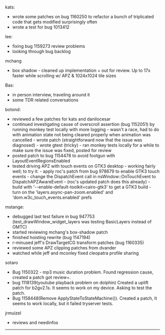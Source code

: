 kats:
* wrote some patches on bug 1160250 to refactor a bunch of triplicated code that gets modified surprisingly often
* wrote a test for bug 1013412



lee:
* fixing bug 1159273 review problems
* looking through bug backlog



mchang
* box shadow - cleaned up implementation + out for review. Up to 17x faster while scrolling w/ APZ & 1024x1024 tile sizes



Bas:
* in person interview, traveling around it
* some TDR related conversations



botond:
  - reviewed a few patches for kats and danilocesar
  - continued investigating cause of overscroll assertion (bug 1152051) by running monkey test locally with more logging
          - wasn't a race, had to do with animation state not being cleared properly when animation was cancelled
          - wrote patch (straightforward now that the issue was diagnosed)
          - wrote gtest (tricky)
          - ran monkey tests locally for a while to make sure the issue was fixed, posted for review
  - posted patch to bug 1154478 to avoid footgun with LayoutEventRegionsEnabled
  - tested driving APZ with touch events on GTK3 desktop
          - working fairly well; to try it:
             - apply roc's patch from bug 978679 to enable GTK3 touch events
             - change the DispatchEvent call in nsWindow::OnTouchEvent to DispatchAPZAwareEvent
                - (roc's updated patch does this already)
             - build with '--enable-default-toolkit=cairo-gtk3' to get a GTK3 build
             - turn on the 'layers.async-pan-zoom.enabled' and 'dom.w3c_touch_events.enabled' prefs



mstange:
* debugged last test failure in bug 947753 (test_drawWindow_widget_layers was testing BasicLayers instead of OMTC)
* started reviewing mchang's box-shadow patch
* finished hoisting rewrite (bug 1147194)
* r-minused jeff's DrawTargetCG transform patches (bug 1160335)
* reviewed some APZ clipping patches from dvander
* watched while jeff and mconley fixed cleopatra profile sharing



sotaro
* Bug 1150322 - mp3 music duration problem. Found regression cause, created a patch got review+.
* bug 1118139(youtube playback problem on dolphin) Created a uplift patch for b2gv2.1s. It seems to work on my device. Asking to test the patch.
* Bug 1158448(Remove ApplyStateToStateMachine()). Created a patch, It seems to work locally, but it failed tryserver tests.



jrmuizel
* reviews and needinfos



________________


